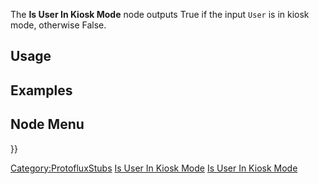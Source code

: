 <languages></languages>

The **Is User In Kiosk Mode** node outputs True if the input `User` is
in kiosk mode, otherwise False.

## Usage

## Examples

## Node Menu

}}

[Category:ProtofluxStubs](Category:ProtofluxStubs "wikilink") [Is User
In Kiosk Mode](Category:Protoflux{{#translation:}} "wikilink") [Is User
In Kiosk Mode](Category:Protoflux:Users{{#translation:}} "wikilink")